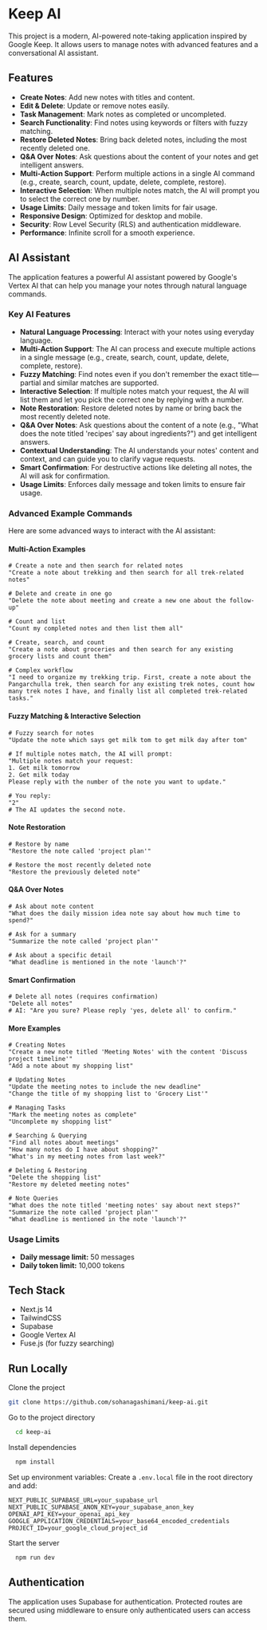# Keep AI

This project is a modern, AI-powered note-taking application inspired by Google Keep. It allows users to manage notes with advanced features and a conversational AI assistant.

## Features

- **Create Notes**: Add new notes with titles and content.
- **Edit & Delete**: Update or remove notes easily.
- **Task Management**: Mark notes as completed or uncompleted.
- **Search Functionality**: Find notes using keywords or filters with fuzzy matching.
- **Restore Deleted Notes**: Bring back deleted notes, including the most recently deleted one.
- **Q&A Over Notes**: Ask questions about the content of your notes and get intelligent answers.
- **Multi-Action Support**: Perform multiple actions in a single AI command (e.g., create, search, count, update, delete, complete, restore).
- **Interactive Selection**: When multiple notes match, the AI will prompt you to select the correct one by number.
- **Usage Limits**: Daily message and token limits for fair usage.
- **Responsive Design**: Optimized for desktop and mobile.
- **Security**: Row Level Security (RLS) and authentication middleware.
- **Performance**: Infinite scroll for a smooth experience.

## AI Assistant

The application features a powerful AI assistant powered by Google's Vertex AI that can help you manage your notes through natural language commands.

### Key AI Features

- **Natural Language Processing**: Interact with your notes using everyday language.
- **Multi-Action Support**: The AI can process and execute multiple actions in a single message (e.g., create, search, count, update, delete, complete, restore).
- **Fuzzy Matching**: Find notes even if you don't remember the exact title—partial and similar matches are supported.
- **Interactive Selection**: If multiple notes match your request, the AI will list them and let you pick the correct one by replying with a number.
- **Note Restoration**: Restore deleted notes by name or bring back the most recently deleted note.
- **Q&A Over Notes**: Ask questions about the content of a note (e.g., "What does the note titled 'recipes' say about ingredients?") and get intelligent answers.
- **Contextual Understanding**: The AI understands your notes' content and context, and can guide you to clarify vague requests.
- **Smart Confirmation**: For destructive actions like deleting all notes, the AI will ask for confirmation.
- **Usage Limits**: Enforces daily message and token limits to ensure fair usage.

### Advanced Example Commands

Here are some advanced ways to interact with the AI assistant:

#### Multi-Action Examples

```plaintext
# Create a note and then search for related notes
"Create a note about trekking and then search for all trek-related notes"

# Delete and create in one go
"Delete the note about meeting and create a new one about the follow-up"

# Count and list
"Count my completed notes and then list them all"

# Create, search, and count
"Create a note about groceries and then search for any existing grocery lists and count them"

# Complex workflow
"I need to organize my trekking trip. First, create a note about the Pangarchulla trek, then search for any existing trek notes, count how many trek notes I have, and finally list all completed trek-related tasks."
```

#### Fuzzy Matching & Interactive Selection

```plaintext
# Fuzzy search for notes
"Update the note which says get milk tom to get milk day after tom"

# If multiple notes match, the AI will prompt:
"Multiple notes match your request:
1. Get milk tomorrow
2. Get milk today
Please reply with the number of the note you want to update."

# You reply:
"2"
# The AI updates the second note.
```

#### Note Restoration

```plaintext
# Restore by name
"Restore the note called 'project plan'"

# Restore the most recently deleted note
"Restore the previously deleted note"
```

#### Q&A Over Notes

```plaintext
# Ask about note content
"What does the daily mission idea note say about how much time to spend?"

# Ask for a summary
"Summarize the note called 'project plan'"

# Ask about a specific detail
"What deadline is mentioned in the note 'launch'?"
```

#### Smart Confirmation

```plaintext
# Delete all notes (requires confirmation)
"Delete all notes"
# AI: "Are you sure? Please reply 'yes, delete all' to confirm."
```

#### More Examples

```plaintext
# Creating Notes
"Create a new note titled 'Meeting Notes' with the content 'Discuss project timeline'"
"Add a note about my shopping list"

# Updating Notes
"Update the meeting notes to include the new deadline"
"Change the title of my shopping list to 'Grocery List'"

# Managing Tasks
"Mark the meeting notes as complete"
"Uncomplete my shopping list"

# Searching & Querying
"Find all notes about meetings"
"How many notes do I have about shopping?"
"What's in my meeting notes from last week?"

# Deleting & Restoring
"Delete the shopping list"
"Restore my deleted meeting notes"

# Note Queries
"What does the note titled 'meeting notes' say about next steps?"
"Summarize the note called 'project plan'"
"What deadline is mentioned in the note 'launch'?"
```

### Usage Limits

- **Daily message limit:** 50 messages
- **Daily token limit:** 10,000 tokens

## Tech Stack

- Next.js 14
- TailwindCSS
- Supabase
- Google Vertex AI
- Fuse.js (for fuzzy searching)

## Run Locally

Clone the project

```bash
git clone https://github.com/sohanagashimani/keep-ai.git
```

Go to the project directory

```bash
  cd keep-ai
```

Install dependencies

```bash
  npm install
```

Set up environment variables:
Create a `.env.local` file in the root directory and add:

```env
NEXT_PUBLIC_SUPABASE_URL=your_supabase_url
NEXT_PUBLIC_SUPABASE_ANON_KEY=your_supabase_anon_key
OPENAI_API_KEY=your_openai_api_key
GOOGLE_APPLICATION_CREDENTIALS=your_base64_encoded_credentials
PROJECT_ID=your_google_cloud_project_id
```

Start the server

```bash
  npm run dev
```

## Authentication

The application uses Supabase for authentication. Protected routes are secured using middleware to ensure only authenticated users can access them.
